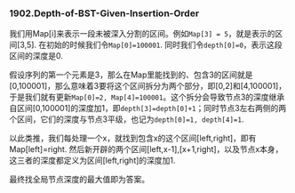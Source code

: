 ### 1902.Depth-of-BST-Given-Insertion-Order

我们用Map[i]来表示一段未被深入分割的区间。例如```Map[3] = 5```，就是表示的区间[3,5]. 在初始的时候我们令```Map[0]=100001```. 同时我们令```depth[0]=0```，表示这段区间的深度是0.

假设序列的第一个元素是3，那么在Map里能找到的、包含3的区间就是[0,100001]，那么意味着3要将这个区间拆分为两个部分，即[0,2]和[4,100001]，于是我们就有更新```Map[0]=2, Map[4]=100001```。这个拆分会导致节点3的深度继承自区间[0,100001]的深度加1，即```depth[3]=depth[0]+1```；同时节点3左右两侧的两个区间，它们的深度与节点3平级，也记为```depth[0]=1, depth[4]=1```.

以此类推，我们每处理一个x，就找到包含x的这个区间[left,right]，即有Map[left]=right. 然后新开辟的两个区间[left,x-1],[x+1,right]，以及节点x本身，这三者的深度都定义为区间[left,right]的深度加1.

最终找全局节点深度的最大值即为答案。
